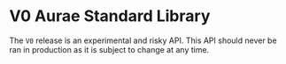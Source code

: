 # V0 Aurae Standard Library 

The `V0` release is an experimental and risky API. This API should never be ran in production as it is subject to change at any time.
